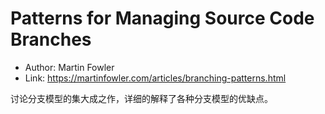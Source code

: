 # Patterns for Managing Source Code Branches

* Author: Martin Fowler
* Link: https://martinfowler.com/articles/branching-patterns.html

讨论分支模型的集大成之作，详细的解释了各种分支模型的优缺点。
